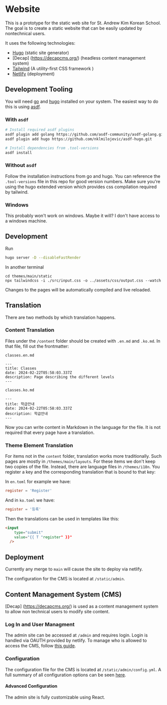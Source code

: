 # Website
This is a prototype for the static web site for St. Andrew Kim Korean School.
The goal is to create a static website that can be easily updated by nontechnical users.

It uses the following technologies:
* [Hugo](https://gohugo.io/) (static site generator)
* [Decap] (https://decapcms.org/) (headless content management system)
* [Tailwind](https://tailwindcss.com/) (A utility-first CSS framework )
* [Netlify](https://www.netlify.com/) (deployment)

## Development Tooling
You will need [go](https://go.dev/) and [hugo](https://gohugo.io/) installed on your system.
The easiest way to do this is using [asdf](https://asdf-vm.com/).

### With `asdf`
```bash
# Install required asdf plugins
asdf plugin add golang https://github.com/asdf-community/asdf-golang.git
asdf plugin add hugo https://github.com/nklmilojevic/asdf-hugo.git

# Install dependencies from .tool-versions
asdf install
```

### Without `asdf`
Follow the installation instructions from go and hugo.  You can reference the `.tool-versions` file in this repo for good version numbers. Make sure you're using the hugo extended version which provides css compilation required by tailwind.

### Windows
This probably won't work on windows.  Maybe it will? I don't have access to a windows machine.

## Development
Run
```bash
hugo server -D --disableFastRender
```
In another terminal
```
cd themes/main/static
npx tailwindcss -i ./src/input.css -o ../assets/css/output.css --watch
```

Changes to the pages will be automatically compiled and live reloaded.

## Translation
There are two methods by which translation happens.

### Content Translation
Files under the `/content` folder should be created with `.en.md` and `.ko.md`.  In that file, fill out the frontmatter:

`classes.en.md`
```
---
title: Classes
date: 2024-02-22T05:58:03.337Z
description: Page describing the different levels
---

```

`classes.ko.md`
```
---
title: 학급안내
date: 2024-02-22T05:58:03.337Z
description: 학급안내
---

```

Now you can write content in Markdown in the language for the file. It is not required that every page have a translation.

### Theme Element Translation
For items not in the `content` folder, translation works more traditionally.  Such pages are mostly in `/themes/main/layouts`.  For these items we don't keep two copies of the file. Instead, there are language files in `/themes/i18n`. You register a key and the corresponding translation that is bound to that key:

In `en.toml` for example we have:
```toml
register = 'Register'
```

And in `ko.toml` we have:

```toml
register = '등록'
```

Then the translations can be used in templates like this:

```html
<input
    type="submit"
    value="{{ T "register" }}"
  />
```


## Deployment
Currently any merge to `main` will cause the site to deploy via netlify.

The configuration for the CMS is located at `/static/admin`.


## Content Management System (CMS)
[Decap] (https://decapcms.org/) is used as a content management system to allow non technical users to modify site content.

### Log In and User Managment
The admin site can be accessed at `/admin` and requires login.  Login is handled via OAUTH provided by netlify.  To manage who is allowed to access the CMS, follow [this guide](https://docs.netlify.com/security/secure-access-to-sites/identity/registration-login/#invitations).

### Configuration
The configuration file for the CMS is located at `/static/admin/config.yml`. A full summary of all configuration options can be seen [here](https://decapcms.org/docs/configuration-options/).

#### Advanced Configuration
The admin site is fully customizable using React.
